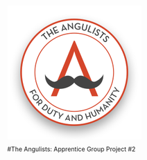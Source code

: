 

<img align="center" src="design/angulist-logo.png" alt="The Angulists - For Duty and Humanity">

#The Angulists: Apprentice Group Project #2


